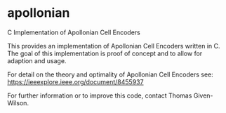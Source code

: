 # apollonian
C Implementation of Apollonian Cell Encoders

This provides an implementation of Apollonian Cell Encoders written in C. The goal of this implementation is proof of concept and to allow for adaption and usage.

For detail on the theory and optimality of Apollonian Cell Encoders see:
https://ieeexplore.ieee.org/document/8455937

For further information or to improve this code, contact Thomas Given-Wilson.



